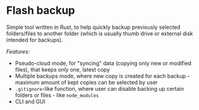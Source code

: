 # Flash backup

Simple tool written in Rust, to help quickly backup previously selected folders/files to another folder (which is usually thumb drive or external disk intended for backups).

*Features:*
* Pseudo-cloud mode, for "syncing" data (copying only new or modified files), that keeps only one, latest copy
* Multiple backups mode, where new copy is created for each backup - maximum amount of kept copies can be selected by user
* `.gitignore`-like function, where user can disable backing up certain folders or files - like `node_modules`
* CLI and GUI 